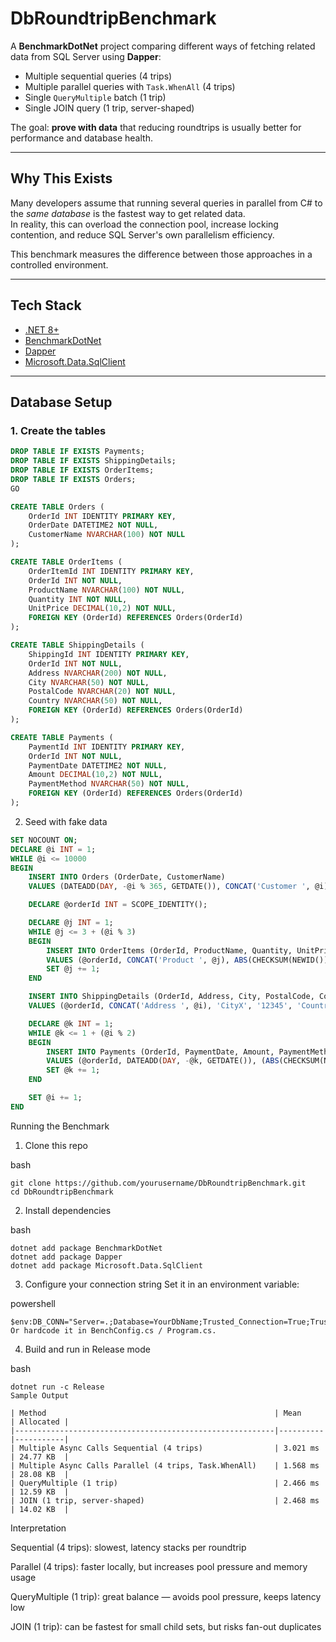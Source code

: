 # DbRoundtripBenchmark

A **BenchmarkDotNet** project comparing different ways of fetching related data from SQL Server using **Dapper**:

- Multiple sequential queries (4 trips)
- Multiple parallel queries with `Task.WhenAll` (4 trips)
- Single `QueryMultiple` batch (1 trip)
- Single JOIN query (1 trip, server-shaped)

The goal: **prove with data** that reducing roundtrips is usually better for performance and database health.

---

## Why This Exists

Many developers assume that running several queries in parallel from C# to the *same database* is the fastest way to get related data.  
In reality, this can overload the connection pool, increase locking contention, and reduce SQL Server's own parallelism efficiency.

This benchmark measures the difference between those approaches in a controlled environment.

---

## Tech Stack

- [.NET 8+](https://dotnet.microsoft.com/)
- [BenchmarkDotNet](https://benchmarkdotnet.org/)
- [Dapper](https://dapper-tutorial.net/)
- [Microsoft.Data.SqlClient](https://learn.microsoft.com/en-us/sql/connect/ado-net/sqlclient-support)

---

## Database Setup

### 1. Create the tables

```sql
DROP TABLE IF EXISTS Payments;
DROP TABLE IF EXISTS ShippingDetails;
DROP TABLE IF EXISTS OrderItems;
DROP TABLE IF EXISTS Orders;
GO

CREATE TABLE Orders (
    OrderId INT IDENTITY PRIMARY KEY,
    OrderDate DATETIME2 NOT NULL,
    CustomerName NVARCHAR(100) NOT NULL
);

CREATE TABLE OrderItems (
    OrderItemId INT IDENTITY PRIMARY KEY,
    OrderId INT NOT NULL,
    ProductName NVARCHAR(100) NOT NULL,
    Quantity INT NOT NULL,
    UnitPrice DECIMAL(10,2) NOT NULL,
    FOREIGN KEY (OrderId) REFERENCES Orders(OrderId)
);

CREATE TABLE ShippingDetails (
    ShippingId INT IDENTITY PRIMARY KEY,
    OrderId INT NOT NULL,
    Address NVARCHAR(200) NOT NULL,
    City NVARCHAR(50) NOT NULL,
    PostalCode NVARCHAR(20) NOT NULL,
    Country NVARCHAR(50) NOT NULL,
    FOREIGN KEY (OrderId) REFERENCES Orders(OrderId)
);

CREATE TABLE Payments (
    PaymentId INT IDENTITY PRIMARY KEY,
    OrderId INT NOT NULL,
    PaymentDate DATETIME2 NOT NULL,
    Amount DECIMAL(10,2) NOT NULL,
    PaymentMethod NVARCHAR(50) NOT NULL,
    FOREIGN KEY (OrderId) REFERENCES Orders(OrderId)
);
```
2. Seed with fake data

```sql
SET NOCOUNT ON;
DECLARE @i INT = 1;
WHILE @i <= 10000
BEGIN
    INSERT INTO Orders (OrderDate, CustomerName)
    VALUES (DATEADD(DAY, -@i % 365, GETDATE()), CONCAT('Customer ', @i));

    DECLARE @orderId INT = SCOPE_IDENTITY();

    DECLARE @j INT = 1;
    WHILE @j <= 3 + (@i % 3)
    BEGIN
        INSERT INTO OrderItems (OrderId, ProductName, Quantity, UnitPrice)
        VALUES (@orderId, CONCAT('Product ', @j), ABS(CHECKSUM(NEWID()) % 5) + 1, (ABS(CHECKSUM(NEWID()) % 100) + 1));
        SET @j += 1;
    END

    INSERT INTO ShippingDetails (OrderId, Address, City, PostalCode, Country)
    VALUES (@orderId, CONCAT('Address ', @i), 'CityX', '12345', 'CountryY');

    DECLARE @k INT = 1;
    WHILE @k <= 1 + (@i % 2)
    BEGIN
        INSERT INTO Payments (OrderId, PaymentDate, Amount, PaymentMethod)
        VALUES (@orderId, DATEADD(DAY, -@k, GETDATE()), (ABS(CHECKSUM(NEWID()) % 200) + 20), 'Credit Card');
        SET @k += 1;
    END

    SET @i += 1;
END
```
Running the Benchmark
1. Clone this repo

bash
```
git clone https://github.com/yourusername/DbRoundtripBenchmark.git
cd DbRoundtripBenchmark
```
2. Install dependencies

bash
```
dotnet add package BenchmarkDotNet
dotnet add package Dapper
dotnet add package Microsoft.Data.SqlClient
```
3. Configure your connection string
Set it in an environment variable:

powershell
```
$env:DB_CONN="Server=.;Database=YourDbName;Trusted_Connection=True;TrustServerCertificate=True;"
Or hardcode it in BenchConfig.cs / Program.cs.
```
4. Build and run in Release mode

bash
```
dotnet run -c Release
Sample Output

| Method                                                   | Mean     | Allocated |
|----------------------------------------------------------|----------|-----------|
| Multiple Async Calls Sequential (4 trips)                | 3.021 ms | 24.77 KB  |
| Multiple Async Calls Parallel (4 trips, Task.WhenAll)    | 1.568 ms | 28.08 KB  |
| QueryMultiple (1 trip)                                   | 2.466 ms | 12.59 KB  |
| JOIN (1 trip, server-shaped)                             | 2.468 ms | 14.02 KB  |
```
Interpretation

Sequential (4 trips): slowest, latency stacks per roundtrip

Parallel (4 trips): faster locally, but increases pool pressure and memory usage

QueryMultiple (1 trip): great balance — avoids pool pressure, keeps latency low

JOIN (1 trip): can be fastest for small child sets, but risks fan-out duplicates

